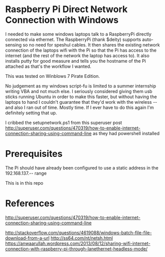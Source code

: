Raspberry Pi Direct Network Connection with Windows
===================================================
I needed to make some windows laptops talk to a RaspberryPi directly connected
via ethernet.  The RaspberryPi (thank $deity) supports auto-sensing so no need
for speshul cables.  It then shares the existing network connection of the
laptops wifi with the Pi so that the Pi has access to the internet (and the
rest of the network the laptop has access to).  It also installs putty for good
measure and tells you the hostname of the Pi attached as that's the workflow I
wanted.

This was tested on Winblows 7 Pirate Edition.

No judgement as my windows script-fu is limited to a summer internship writing
VBA and not much else.  I seriously considered giving them usb sticks running
Ubuntu in order to make this faster, but without having the laptops to hand I
couldn't guarantee that they'd work with the wireless -- and also I ran out of
time.  Mostly time.  If I ever have to do this again I'm definitely setting that
up.

I cribbed the setupnetwork.ps1 from this superuser post
http://superuser.com/questions/470319/how-to-enable-internet-connection-sharing-using-command-line
as they had powershell installed

Prerequisites
=============
The Pi should have already been configured to use a static address in the
192.168.137.-- range

This is in this repo

References
==========

http://superuser.com/questions/470319/how-to-enable-internet-connection-sharing-using-command-line

http://stackoverflow.com/questions/4619088/windows-batch-file-file-download-from-a-url
http://ss64.com/nt/netsh.html
https://anwaarullah.wordpress.com/2013/08/12/sharing-wifi-internet-connection-with-raspberry-pi-through-lanethernet-headless-mode/
